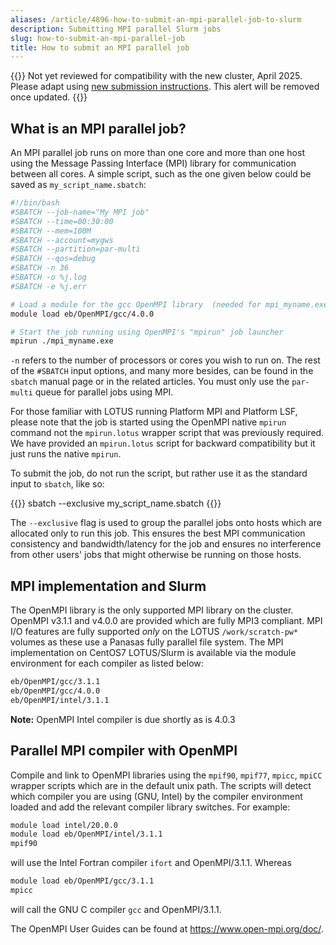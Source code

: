 ```yaml
---
aliases: /article/4896-how-to-submit-an-mpi-parallel-job-to-slurm
description: Submitting MPI parallel Slurm jobs
slug: how-to-submit-an-mpi-parallel-job
title: How to submit an MPI parallel job
---
```


{{<alert type="danger">}}
Not yet reviewed for compatibility with the new cluster, April 2025.
Please adapt using [new submission instructions](how-to-submit-a-job-to-slurm). This alert will be removed once updated.
{{</alert>}}

## What is an MPI parallel job?

An MPI parallel job runs on more than one core and more than one host using
the Message Passing Interface (MPI) library for communication between all
cores. A simple script, such as the one given below could be saved as `my_script_name.sbatch`:

```bash
#!/bin/bash
#SBATCH --job-name="My MPI job"
#SBATCH --time=00:30:00
#SBATCH --mem=100M
#SBATCH --account=mygws
#SBATCH --partition=par-multi
#SBATCH --qos=debug
#SBATCH -n 36
#SBATCH -o %j.log
#SBATCH -e %j.err

# Load a module for the gcc OpenMPI library  (needed for mpi_myname.exe)
module load eb/OpenMPI/gcc/4.0.0

# Start the job running using OpenMPI's "mpirun" job launcher
mpirun ./mpi_myname.exe
```

`-n` refers to the number of processors or cores you wish to run on. The rest
of  the `#SBATCH` input  options, and many more besides, can be found in  the
`sbatch` manual  page or in the related articles. You must only use the `par-multi`
queue for parallel jobs using MPI.

For those familiar with LOTUS running Platform MPI and Platform LSF, please
note that the job is started using the OpenMPI native `mpirun` command not the
`mpirun.lotus` wrapper script that was previously required. We have provided
an `mpirun.lotus` script for backward compatibility but it just runs the native
`mpirun`.

To submit the job, do not run the script, but rather use it as the standard
input to `sbatch`, like so:

{{<command user="user" host="sci-vm-01">}}
sbatch --exclusive my_script_name.sbatch
{{</command>}}

The `--exclusive` flag  is used to group the parallel jobs onto hosts which
are allocated only to run this job. This ensures the best MPI communication
consistency and bandwidth/latency for the job and ensures no interference from
other users' jobs that might otherwise be running on those hosts.

## MPI implementation and Slurm

The OpenMPI library is the only supported MPI library on the cluster. OpenMPI
v3.1.1 and v4.0.0 are provided which are fully MPI3 compliant. MPI I/O
features are fully supported *only* on the LOTUS `/work/scratch-pw*` volumes as
these use a Panasas fully parallel file system. The MPI implementation on
CentOS7 LOTUS/Slurm is available via the module environment for each compiler
as listed below:

```bash
eb/OpenMPI/gcc/3.1.1 
eb/OpenMPI/gcc/4.0.0       
eb/OpenMPI/intel/3.1.1
```

**Note:** OpenMPI Intel compiler is due shortly as is 4.0.3  

## Parallel MPI compiler with OpenMPI

Compile and link to OpenMPI libraries using the `mpif90`, `mpif77`, `mpicc`, `mpiCC`
wrapper scripts which are in the default unix path. The scripts will detect
which compiler you are using (GNU, Intel) by the compiler environment loaded
and add the relevant compiler library switches. For example:

```bash
module load intel/20.0.0
module load eb/OpenMPI/intel/3.1.1
mpif90
```

will use the Intel Fortran compiler `ifort` and OpenMPI/3.1.1.  Whereas

```bash
module load eb/OpenMPI/gcc/3.1.1
mpicc
```

will call the GNU C compiler `gcc` and  OpenMPI/3.1.1.

The OpenMPI User Guides can be found at <https://www.open-mpi.org/doc/>.
